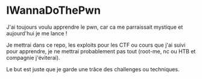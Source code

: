 # IWannaDoThePwn
J'ai toujours voulu apprendre le pwn, car ca me parraissait mystique et aujourd'hui je me lance !

Je mettrai dans ce repo, les exploits pour les CTF ou cours que j'ai suivi pour apprendre, je ne mettrai probablement pas tout (root-me, nc ou HTB et compagnie j'éviterai).

Le but est juste que je garde une trâce des challenges ou techniques.

